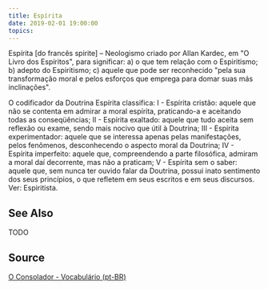 ```yaml
---
title: Espírita
date: 2019-02-01 19:00:00
topics:
---
```


Espírita [do francês spirite] – Neologismo criado por Allan Kardec, em "O Livro dos Espíritos", para significar: a) o que tem relação com o Espiritismo; b) adepto do Espiritismo; c) aquele que pode ser reconhecido "pela sua transformação moral e pelos esforços que emprega para domar suas más inclinações".
 
O codificador da Doutrina Espírita classifica: I - Espírita cristão: aquele que não se contenta em admirar a moral espírita, praticando-a e aceitando todas as conseqüências; II - Espírita exaltado: aquele que tudo aceita sem reflexão ou exame, sendo mais nocivo que útil à Doutrina; III - Espírita experimentador: aquele que se interessa apenas pelas manifestações, pelos fenômenos, desconhecendo o aspecto moral da Doutrina; IV - Espírita imperfeito: aquele que, compreendendo a parte filosófica, admiram a moral daí decorrente, mas não a praticam; V - Espírita sem o saber: aquele que, sem nunca ter ouvido falar da Doutrina, possui inato sentimento dos seus princípios, o que refletem em seus escritos e em seus discursos. Ver: Espiritista.

## See Also
TODO

## Source
[O Consolador - Vocabulário (pt-BR)](http://www.oconsolador.com.br/linkfixo/vocabulario/principal.html)


